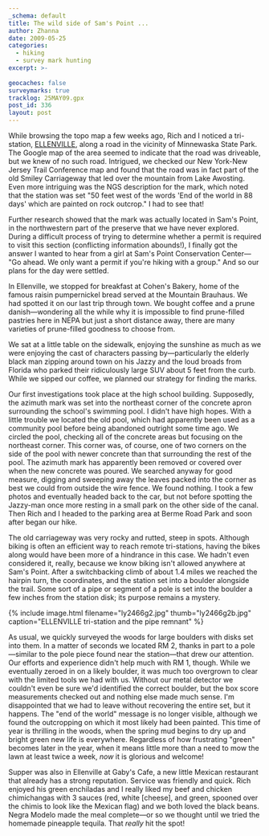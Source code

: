 ```yaml
---
_schema: default
title: The wild side of Sam's Point ...
author: Zhanna
date: 2009-05-25
categories:
  - hiking
  - survey mark hunting
excerpt: >- 
  
geocaches: false
surveymarks: true
tracklog: 25MAY09.gpx
post_id: 336
layout: post                  
---
```


While browsing the topo map a few weeks ago, Rich and I noticed a tri-station, [ELLENVILLE](https://www.ngs.noaa.gov/cgi-bin/ds_mark.prl?PidBox=ly2466), along a road in the vicinity of Minnewaska State Park.  The Google map of the area seemed to indicate that the road was driveable, but we knew of no such road.  Intrigued, we checked our New York-New Jersey Trail Conference map and found that the road was in fact part of the old Smiley Carriageway that led over the mountain from Lake Awosting.  Even more intriguing was the NGS description for the mark, which noted that the station was set "50 feet west of the words 'End of the world in 88 days' which are painted on rock outcrop."  I had to see that!

Further research showed that the mark was actually located in Sam's Point, in the northwestern part of the preserve that we have never explored.  During a difficult process of trying to determine whether a permit is required to visit this section (conflicting information abounds!), I finally got the answer I wanted to hear from a girl at Sam's Point Conservation Center— "Go ahead. We only want a permit if you're hiking with a group." And so our plans for the day were settled.

In Ellenville, we stopped for breakfast at Cohen's Bakery, home of the famous raisin pumpernickel bread served at the Mountain Brauhaus.  We had spotted it on our last trip through town.  We bought coffee and a prune danish—wondering all the while why it is impossible to find prune-filled pastries here in NEPA but just a short distance away, there are many varieties of prune-filled goodness to choose from.

We sat at a little table on the sidewalk, enjoying the sunshine as much as we were enjoying the cast of characters passing by—particularly the elderly black man zipping around town on his Jazzy and the loud broads from Florida who parked their ridiculously large SUV about 5 feet from the curb.  While we sipped our coffee, we planned our strategy for finding the marks.

Our first investigations took place at the high school building.  Supposedly, the azimuth mark was set into the northeast corner of the concrete apron surrounding the school's swimming pool.  I didn't have high hopes.  With a little trouble we located the old pool, which had apparently been used as a community pool before being abandoned outright some time ago. We circled the pool, checking all of the concrete areas but focusing on the northeast corner.  This corner was, of course, one of two corners on the side of the pool with newer concrete than that surrounding the rest of the pool.  The azimuth mark has apparently been removed or covered over when the new concrete was poured.  We searched anyway for good measure, digging and sweeping away the leaves packed into the corner as best we could from outside the wire fence.  We found nothing.  I took a few photos and eventually headed back to the car, but not before spotting the Jazzy-man once more resting in a small park on the other side of the canal.  Then Rich and I headed to the parking area at Berme Road Park and soon after began our hike.

The old carriageway was very rocky and rutted, steep in spots.  Although biking is often an efficient way to reach remote tri-stations, having the bikes along would have been more of a hindrance in this case.  We hadn't even considered it, really, because we know biking isn't allowed anywhere at Sam's Point.  After a switchbacking climb of about 1.4 miles we reached the hairpin turn, the coordinates, and the station set into a boulder alongside the trail.  Some sort of a pipe or segment of a pole is set into the boulder a few inches from the station disk; its purpose remains a mystery.

{% include image.html filename="ly2466g2.jpg" thumb="ly2466g2b.jpg" caption="ELLENVILLE tri-station and the pipe remnant" %}

As usual, we quickly surveyed the woods for large boulders with disks set into them.  In a matter of seconds we located RM 2, thanks in part to a pole—similar to the pole piece found near the station—that drew our attention.  Our efforts and experience didn't help much with RM 1, though.  While we eventually zeroed in on a likely boulder, it was much too overgrown to clear with the limited tools we had with us.  Without our metal detector we couldn't even be sure we'd identified the correct boulder, but the box score measurements checked out and nothing else made much sense.  I'm disappointed that we had to leave without recovering the entire set, but it happens.  The "end of the world" message is no longer visible, although we found the outcropping on which it most likely had been painted.  This time of year is thrilling in the woods, when the spring mud begins to dry up and bright green new life is everywhere. Regardless of how frustrating "green" becomes later in the year, when it means little more than a need to mow the lawn at least twice a week, _now_ it is glorious and welcome!

Supper was also in Ellenville at Gaby's Cafe, a new little Mexican restaurant that already has a strong reputation.  Service was friendly and quick.  Rich enjoyed his green enchiladas and I really liked my beef and chicken chimichangas with 3 sauces (red, white [cheese], and green, spooned over the chimis to look like the Mexican flag) and we both loved the black beans.  Negra Modelo made the meal complete—or so we thought until we tried the homemade pineapple tequila.  That _really_ hit the spot!

